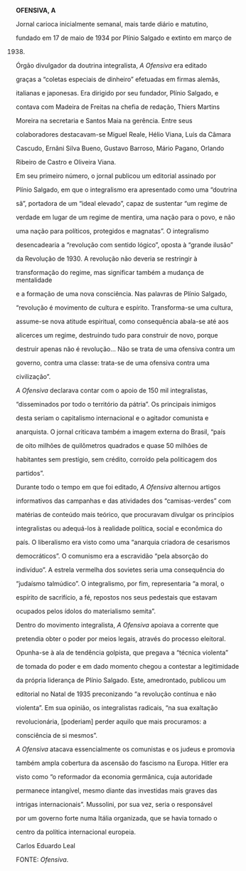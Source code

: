 **OFENSIVA, A**



Jornal carioca inicialmente semanal, mais tarde diário e matutino,

fundado em 17 de maio de 1934 por Plínio Salgado e extinto em março de

1938.



Órgão divulgador da doutrina integralista, *A Ofensiva* era editado

graças a “coletas especiais de dinheiro” efetuadas em firmas alemãs,

italianas e japonesas. Era dirigido por seu fundador, Plínio Salgado, e

contava com Madeira de Freitas na chefia de redação, Thiers Martins

Moreira na secretaria e Santos Maia na gerência. Entre seus

colaboradores destacavam-se Miguel Reale, Hélio Viana, Luís da Câmara

Cascudo, Ernâni Silva Bueno, Gustavo Barroso, Mário Pagano, Orlando

Ribeiro de Castro e Oliveira Viana.



Em seu primeiro número, o jornal publicou um editorial assinado por

Plínio Salgado, em que o integralismo era apresentado como uma “doutrina

sã”, portadora de um “ideal elevado”, capaz de sustentar “um regime de

verdade em lugar de um regime de mentira, uma nação para o povo, e não

uma nação para políticos, protegidos e magnatas”. O integralismo

desencadearia a “revolução com sentido lógico”, oposta à “grande ilusão”

da Revolução de 1930. A revolução não deveria se restringir à

transformação do regime, mas significar também a mudança de mentalidade

e a formação de uma nova consciência. Nas palavras de Plínio Salgado,

“revolução é movimento de cultura e espírito. Transforma-se uma cultura,

assume-se nova atitude espiritual, como consequência abala-se até aos

alicerces um regime, destruindo tudo para construir de novo, porque

destruir apenas não é revolução… Não se trata de uma ofensiva contra um

governo, contra uma classe: trata-se de uma ofensiva contra uma

civilização”.



*A Ofensiva* declarava contar com o apoio de 150 mil integralistas,

“disseminados por todo o território da pátria”. Os principais inimigos

desta seriam o capitalismo internacional e o agitador comunista e

anarquista. O jornal criticava também a imagem externa do Brasil, “país

de oito milhões de quilômetros quadrados e quase 50 milhões de

habitantes sem prestígio, sem crédito, corroído pela politicagem dos

partidos”.



Durante todo o tempo em que foi editado, *A Ofensiva* alternou artigos

informativos das campanhas e das atividades dos “camisas-verdes” com

matérias de conteúdo mais teórico, que procuravam divulgar os princípios

integralistas ou adequá-los à realidade política, social e econômica do

país. O liberalismo era visto como uma “anarquia criadora de cesarismos

democráticos”. O comunismo era a escravidão “pela absorção do

indivíduo”. A estrela vermelha dos sovietes seria uma consequência do

“judaísmo talmúdico”. O integralismo, por fim, representaria “a moral, o

espírito de sacrifício, a fé, repostos nos seus pedestais que estavam

ocupados pelos ídolos do materialismo semita”.



Dentro do movimento integralista, *A* *Ofensiva* apoiava a corrente que

pretendia obter o poder por meios legais, através do processo eleitoral.

Opunha-se à ala de tendência golpista, que pregava a “técnica violenta”

de tomada do poder e em dado momento chegou a contestar a legitimidade

da própria liderança de Plínio Salgado. Este, amedrontado, publicou um

editorial no Natal de 1935 preconizando “a revolução contínua e não

violenta”. Em sua opinião, os integralistas radicais, “na sua exaltação

revolucionária, [poderiam] perder aquilo que mais procuramos: a

consciência de si mesmos”.



*A Ofensiva* atacava essencialmente os comunistas e os judeus e promovia

também ampla cobertura da ascensão do fascismo na Europa. Hitler era

visto como “o reformador da economia germânica, cuja autoridade

permanece intangível, mesmo diante das investidas mais graves das

intrigas internacionais”. Mussolini, por sua vez, seria o responsável

por um governo forte numa Itália organizada, que se havia tornado o

centro da política internacional europeia.



Carlos Eduardo Leal



FONTE: *Ofensiva*.

